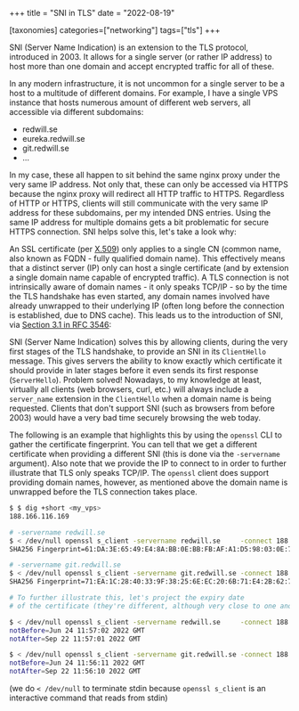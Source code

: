 +++
title = "SNI in TLS"
date = "2022-08-19"

[taxonomies]
categories=["networking"]
tags=["tls"]
+++

SNI (Server Name Indication) is an extension to the TLS protocol, introduced in 2003. It allows for a single server (or
rather IP address) to host more than one domain and accept encrypted traffic for all of these.

<!-- more -->

In any modern infrastructure, it is not uncommon for a single server to be a host to a multitude of different domains.
For example, I have a single VPS instance that hosts numerous amount of different web servers, all accessible via
different subdomains:

-   redwill.se
-   eureka.redwill.se
-   git.redwill.se
-   ...

In my case, these all happen to sit behind the same nginx proxy under the very same IP address. Not only that, these can
only be accessed via HTTPS because the nginx proxy will redirect all HTTP traffic to HTTPS. Regardless of HTTP or HTTPS,
clients will still communicate with the very same IP address for these subdomains, per my intended DNS entries. Using
the same IP address for multiple domains gets a bit problematic for secure HTTPS connection. SNI helps solve this, let's
take a look why:

An SSL certificate (per [X.509][X509]) only applies to a single CN (common name, also known as FQDN - fully qualified
domain name). This effectively means that a distinct server (IP) only can host a single certificate (and by extension a
single domain name capable of encrypted traffic). A TLS connection is not intrinsically aware of domain names - it only
speaks TCP/IP - so by the time the TLS handshake has even started, any domain names involved have already unwrapped to
their underlying IP (often long before the connection is established, due to DNS cache). This leads us to the
introduction of SNI, via [Section 3.1 in RFC 3546][RFC3546]:

SNI (Server Name Indication) solves this by allowing clients, during the very first stages of the TLS handshake, to
provide an SNI in its `ClientHello` message. This gives servers the ability to know exactly which certificate it should
provide in later stages before it even sends its first response (`ServerHello`). Problem solved! Nowadays, to my
knowledge at least, virtually all clients (web browsers, curl, etc.) will always include a `server_name` extension in
the `ClientHello` when a domain name is being requested. Clients that don't support SNI (such as browsers from before
2003) would have a very bad time securely browsing the web today.

The following is an example that highlights this by using the `openssl` CLI to gather the certificate fingerprint. You
can tell that we get a different certificate when providing a different SNI (this is done via the `-servername`
argument). Also note that we provide the IP to connect to in order to further illustrate that TLS only speaks TCP/IP.
The `openssl` client does support providing domain names, however, as mentioned above the domain name is unwrapped
before the TLS connection takes place.


```sh
$ $ dig +short <my_vps>
188.166.116.169

# -servername redwill.se
$ < /dev/null openssl s_client -servername redwill.se     -connect 188.166.116.169:443 2> /dev/null | openssl x509 -noout -fingerprint
SHA256 Fingerprint=61:DA:3E:65:49:E4:8A:BB:0E:BB:FB:AF:A1:D5:98:03:0E:70:D7:C7:52:D2:85:E7:AF:5D:C2:FD:45:3F:11:8C

# -servername git.redwill.se
$ < /dev/null openssl s_client -servername git.redwill.se -connect 188.166.116.169:443 2> /dev/null | openssl x509 -noout -fingerprint
SHA256 Fingerprint=71:EA:1C:28:40:33:9F:38:25:6E:EC:20:6B:71:E4:2B:62:7B:92:69:E7:80:0C:73:7A:D2:37:D8:93:C9:28:FC

# To further illustrate this, let's project the expiry date
# of the certificate (they're different, although very close to one another)

$ < /dev/null openssl s_client -servername redwill.se     -connect 188.166.116.169:443 2> /dev/null | openssl x509 -noout -dates
notBefore=Jun 24 11:57:02 2022 GMT
notAfter=Sep 22 11:57:01 2022 GMT

$ < /dev/null openssl s_client -servername git.redwill.se -connect 188.166.116.169:443 2> /dev/null | openssl x509 -noout -dates
notBefore=Jun 24 11:56:11 2022 GMT
notAfter=Sep 22 11:56:10 2022 GMT
```

(we do `< /dev/null` to terminate stdin because `openssl s_client` is an interactive command that reads from stdin)

[X509]: https://en.wikipedia.org/wiki/X.509
[RFC3546]: https://www.ietf.org/rfc/rfc3546.txt

